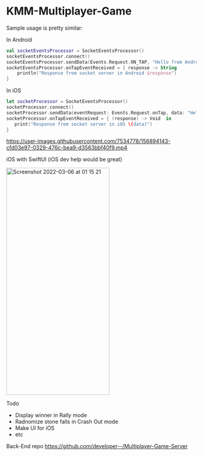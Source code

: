 # KMM-Multiplayer-Game

Sample usage is pretty similar:

In Android
```Kotlin
val socketEventsProcessor = SocketEventsProcessor()
socketEventsProcessor.connect()
socketEventsProcessor.sendData(Events.Request.ON_TAP, "Hello from Android")
socketEventsProcessor.onTapEventReceived = { response -> String
    println("Response from socket server in Android $response")
}
```
In iOS
```Swift
let socketProcessor = SocketEventsProcessor()
socketProcessor.connect()
socketProcessor.sendData(eventRequest: Events.Request.onTap, data: "Hello from iOS")
socketProcessor.onTapEventReceived = { (response) -> Void  in
   print("Response from socket server in iOS \(data)")
}
```


https://user-images.githubusercontent.com/7534778/156894143-cfd03e97-0329-476c-bea9-d3563bbf40f9.mp4

iOS with SwiftUI (iOS dev help would be great)

<img width="273" height="600" alt="Screenshot 2022-03-06 at 01 15 21" src="https://user-images.githubusercontent.com/7534778/156900137-02ead31f-f56d-445c-af16-f709fc50248b.png">

Todo
- Display winner in Rally mode
- Radnomize stone falls in Crash Out mode
- Make UI for iOS
- etc

Back-End repo https://github.com/developer--/Multiplayer-Game-Server

